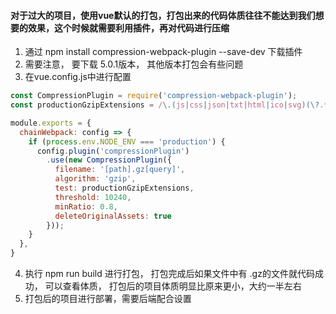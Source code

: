 







#### 对于过大的项目，使用vue默认的打包，打包出来的代码体质往往不能达到我们想要的效果，这个时候就需要利用插件，再对代码进行压缩





1. 通过 npm install compression-webpack-plugin --save-dev  下载插件
2. 需要注意， 要下载 5.0.1版本， 其他版本打包会有些问题
3. 在vue.config.js中进行配置

```javascript
const CompressionPlugin = require('compression-webpack-plugin');
const productionGzipExtensions = /\.(js|css|json|txt|html|ico|svg)(\?.*)?$/i;

module.exports = {
  chainWebpack: config => {
    if (process.env.NODE_ENV === 'production') {
      config.plugin('compressionPlugin')
        .use(new CompressionPlugin({
          filename: '[path].gz[query]',
          algorithm: 'gzip',
          test: productionGzipExtensions,
          threshold: 10240,
          minRatio: 0.8,
          deleteOriginalAssets: true
        }));
    }
  },
}
```

4. 执行   npm run build 进行打包， 打包完成后如果文件中有 .gz的文件就代码成功， 可以查看体质， 打包后的项目体质明显比原来更小，大约一半左右
5. 打包后的项目进行部署，需要后端配合设置
